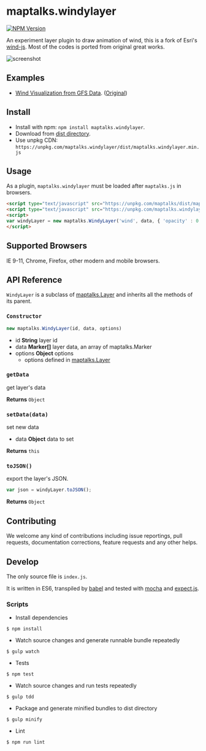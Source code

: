 # maptalks.windylayer

[![NPM Version](https://img.shields.io/npm/v/maptalks.windylayer.svg)](https://github.com/maptalks/maptalks.windylayer)

An experiment layer plugin to draw animation of wind, this is a fork of Esri's [wind-js](https://github.com/Esri/wind-js). Most of the codes is ported from original great works.

![screenshot](https://camo.githubusercontent.com/23c6c087b534f84b8579722e46431141ef72c748/68747470733a2f2f662e636c6f75642e6769746875622e636f6d2f6173736574732f3335313136342f323334393839352f33366261316339612d613536392d313165332d383539642d3564373533656130383938632e6a706567)

## Examples

* [Wind Visualization from GFS Data](https://fuzhenn.github.io/maptalks.windylayer/demo/). ([Original](http://esri.github.io/wind-js/))

## Install
  
* Install with npm: ```npm install maptalks.windylayer```. 
* Download from [dist directory](https://github.com/maptalks/maptalks.windylayer/tree/gh-pages/dist).
* Use unpkg CDN: ```https://unpkg.com/maptalks.windylayer/dist/maptalks.windylayer.min.js```

## Usage

As a plugin, ```maptalks.windylayer``` must be loaded after ```maptalks.js``` in browsers.
```html
<script type="text/javascript" src="https://unpkg.com/maptalks/dist/maptalks.min.js"></script>
<script type="text/javascript" src="https://unpkg.com/maptalks.windylayer/dist/maptalks.windylayer.min.js"></script>
<script>
var windyLayer = new maptalks.WindyLayer('wind', data, { 'opacity' : 0.3 }).addTo(map);
</script>
```

## Supported Browsers

IE 9-11, Chrome, Firefox, other modern and mobile browsers.

## API Reference

```WindyLayer``` is a subclass of [maptalks.Layer](http://docs.maptalks.org/api/maptalks.Layer.html) and inherits all the methods of its parent.

### `Constructor`

```javascript
new maptalks.WindyLayer(id, data, options)
```

* id **String** layer id
* data **Marker[]** layer data, an array of maptalks.Marker
* options **Object** options
    * options defined in [maptalks.Layer](http://docs.maptalks.org/api/maptalks.Layer.html)

### `getData`

get layer's data

**Returns** `Object`

### `setData(data)`

set new data

* data **Object** data to set

**Returns** `this`

### `toJSON()`

export the layer's JSON.

```javascript
var json = windyLayer.toJSON();
```

**Returns** `Object`

## Contributing

We welcome any kind of contributions including issue reportings, pull requests, documentation corrections, feature requests and any other helps.

## Develop

The only source file is ```index.js```.

It is written in ES6, transpiled by [babel](https://babeljs.io/) and tested with [mocha](https://mochajs.org) and [expect.js](https://github.com/Automattic/expect.js).

### Scripts

* Install dependencies
```shell
$ npm install
```

* Watch source changes and generate runnable bundle repeatedly
```shell
$ gulp watch
```

* Tests
```shell
$ npm test
```

* Watch source changes and run tests repeatedly
```shell
$ gulp tdd
```

* Package and generate minified bundles to dist directory
```shell
$ gulp minify
```

* Lint
```shell
$ npm run lint
```

